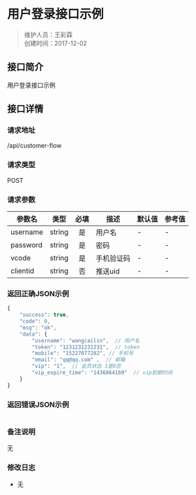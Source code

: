 # 用户登录接口示例
>维护人员：王彩霖  
>创建时间：2017-12-02

## 接口简介
用户登录接口示例  

## 接口详情

### 请求地址
/api/customer-flow

### 请求类型
POST

### 请求参数
| 参数名 | 类型 | 必填 | 描述 | 默认值 | 参考值 |
| --- | :---: | :---: | --- | --- | --- |
| username | string | 是 | 用户名 | - | - |
| password | string | 是 | 密码 | - | - |
| vcode | string | 是 | 手机验证码 | - | - |
| clientid | string | 否 | 推送uid | - | - |

### 返回正确JSON示例
```javascript
{
    "success": true,
    "code": 0,
    "msg": "ok",
    "data": {
        "username": "wangcailin",  // 用户名
        "token": "1231231231231",  // token
        "mobile": "15227077282", // 手机号
        "email": "qq@qq.com" ,  // 邮箱
        "vip": "1",  // 会员状态 1是0否
        "vip_expire_time": "1436864169"  // vip到期时间
    }
}
```
### 返回错误JSON示例
```javascript

```

### 备注说明
无

### 修改日志
- 无
